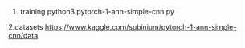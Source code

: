 1. training
python3 pytorch-1-ann-simple-cnn.py

2.datasets
https://www.kaggle.com/subinium/pytorch-1-ann-simple-cnn/data
